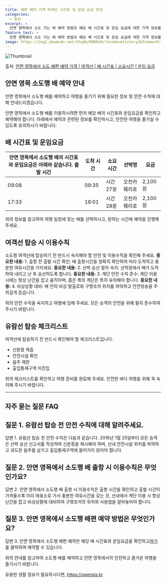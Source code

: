 ```yaml
---
title: 배편 예약 가격 여객선 시간표 및 운임 요금 안내
categories:
  - 일상
excerpt: >
  안면 영목에서 소도 가는 배 예약 방법과 해당 배 시간표 및 운임 요금에 대한 가격 정보를 안내 드리겠습니다. 안전하고 재밋는 소도행 여행을 위해 아래 정보 참고하시기 바랍니다. 소도행 배편 예약하기 👈 클릭안면 영목에서 소도행 배 시간표출발 시간도착 시간소요 시간선박명요금09:0809:350시간 27분오천카훼리호2,100원17:3318:010시간 28분오천카훼리호2,100원소도행 배편 예약하기 👈 클릭안면 영목에서 소도행 여객선 탑승 시 이용수칙안면 영목에서 소도행 배에 승선할 때 꼭 지켜야 할 중요한 안전 수칙을 살펴봅시다. 중요한 내용: 1. 출항 전 출발 시간 확인: 배 출항시간을 정확히 확인하여 미리 도착하고 충분한 여유시간을 가지세요. 중요한 내용: 2. 선박 승선 절차 숙지: 선착장에서 배가..
feature_text: >
  안면 영목에서 소도 가는 배 예약 방법과 해당 배 시간표 및 운임 요금에 대한 가격 정보를 안내 드리겠습니다. 안전하고 재밋는 소도행 여행을 위해 아래 정보 참고하시기 바랍니다. 소도행 배편 예약하기 👈 클릭안면 영목에서 소도행 배 시간표출발 시간도착 시간소요 시간선박명요금09:0809:350시간 27분오천카훼리호2,100원17:3318:010시간 28분오천카훼리호2,100원소도행 배편 예약하기 👈 클릭안면 영목에서 소도행 여객선 탑승 시 이용수칙안면 영목에서 소도행 배에 승선할 때 꼭 지켜야 할 중요한 안전 수칙을 살펴봅시다. 중요한 내용: 1. 출항 전 출발 시간 확인: 배 출항시간을 정확히 확인하여 미리 도착하고 충분한 여유시간을 가지세요. 중요한 내용: 2. 선박 승선 절차 숙지: 선착장에서 배가..
image: https://img1.daumcdn.net/thumb/R800x0/?scode=mtistory2&fname=https%3A%2F%2Fblog.kakaocdn.net%2Fdn%2FwhGaJ%2FbtsHBBrg1Jt%2Fz4SXPtTLDJMtYpUQ3y1SBk%2Fimg.webp
---
```


![Thumbnail](https://img1.daumcdn.net/thumb/R800x0/?scode=mtistory2&fname=https%3A%2F%2Fblog.kakaocdn.net%2Fdn%2FwhGaJ%2FbtsHBBrg1Jt%2Fz4SXPtTLDJMtYpUQ3y1SBk%2Fimg.webp)

<p>출처: <a href="https://opensis.kr/entry/%EC%95%88%EB%A9%B4-%EC%98%81%EB%AA%A9%EC%97%90%EC%84%9C-%EC%86%8C%EB%8F%84-%EB%B0%B0%ED%8E%B8-%EC%98%88%EC%95%BD-%EA%B0%80%EA%B2%A9-%EC%97%AC%EA%B0%9D%EC%84%A0-%EB%B0%B0-%EC%8B%9C%EA%B0%84%ED%91%9C-%EC%86%8C%EC%9A%94%EC%8B%9C%EA%B0%84-%EC%9A%B4%EC%9E%84-%EC%9A%94%EA%B8%88" rel="dofollow">안면 영목에서 소도 배편 예약 가격 | 여객선 | 배 시간표 | 소요시간 | 운임 요금</a> </p>

## 안면 영목 소도행 배 예약 안내

안면 영목에서 소도행 배를 예약하고 여행을 즐기기 위해 필요한 정보 및 안전 수칙에 대해 안내드리겠습니다.

안면 영목에서 소도행 배를 이용하시려면 먼저 해당 배의 시간표와 운임요금을 확인하고 예약해야 합니다. 아래에서 예약과 관련된 정보를
확인하시고, 안전한 여행을 즐기실 수 있도록 유의하시기 바랍니다.

## **배 시간표 및 운임요금**

안면 영목에서 소도행 배의 시간표와 운임요금은 아래와 같습니다.  **출발 시간** | **도착 시간** | **소요 시간** | **선박명** | **요금**  
---|---|---|---|---  
09:08 | 09:35 | 시간 27분 | 오천카훼리호 | 2,100원  
17:33 | 18:01 | 시간 28분 | 오천카훼리호 | 2,100원  
  
위의 정보를 참고하여 여행 일정에 맞는 배를 선택하시고, 원하는 시간에 예약을 진행해 주세요.

## **여객선 탑승 시 이용수칙**

소도행 여객선에 탑승하기 전 반드시 숙지해야 할 안전 및 이용수칙을 확인해 주세요. **중요한 내용:** 1\. 출항 전 출발 시간 확인:
배 출항시간을 정확히 확인하여 미리 도착하고 충분한 여유시간을 가지세요. **중요한 내용:** 2\. 선박 승선 절차 숙지: 선착장에서 배가
도착하여 내리고 난 후 승선하도록 합니다. **중요한 내용:** 3\. 계단 안전 수칙 준수: 계단 이용 시에는 항상 난간을 잡고 움직이며,
좁은 폭의 계단은 특히 유의해야 합니다. **중요한 내용:** 4\. 비상상황 대비: 배 안의 비상 탈출로와 구명조끼 위치를 파악하고
안전방송을 주의깊게 듣습니다.

위의 안전 수칙을 숙지하고 여행에 임해 주세요. 모든 승객의 안전을 위해 필히 준수하여 주시기 바랍니다.

## **유람선 탑승 체크리스트**

여객선에 탑승하기 전 반드시 확인해야 할 체크리스트입니다.

  * 신분증 제출
  * 안전시설 확인
  * 음주 제한
  * 출입통제구역 미진입

위의 체크리스트를 확인하고 여행 준비를 완료해 주세요. 안전한 바다 여행을 위해 꼭 숙지해 주시기 바랍니다.

* * *

## **자주 묻는 질문 FAQ**

## **질문 1. 유람선 탑승 전 안전 수칙에 대해 알려주세요.**

답변 1. 유람선 탑승 전 안전 수칙은 다음과 같습니다. 2016년 1월 25일부터 모든 승객은 선박 승선 신고서를 작성하여 신분증을
제시해야 하며, 선내 안전시설 위치를 파악하고 과도한 음주를 삼가고 출입통제구역에 들어가지 않아야 합니다.

## **질문 2. 안면 영목에서 소도행 배 출항 시 이용수칙은 무엇인가요?**

답변 2. 안면 영목에서 소도행 배 출항 시 이용수칙은 출항 시간을 확인하고 출발 시간이 가까울수록 미리 매표소로 가서 충분한 여유시간을
갖는 것, 선내에서 계단 이용 시 항상 난간을 잡고 비상상황에 대비하여 구명조끼의 위치와 사용법을 알아놓아야 합니다.

## **질문 3. 안면 영목에서 소도행 배편 예약 방법은 무엇인가요?**

답변 3. 안면 영목에서 소도행 배편 예약은 해당 배 시간표와 운임요금을 확인하고[여기](https://opensis.kr/entry/%EC%95%88%EB%A9%B4-%EC%98%81%EB%AA%A9%EC%97%90%EC%84%9C-%EC%86%8C%EB%8F%84-%EB%B0%B0%ED%8E%B8-%EC%98%88%EC%95%BD-%EA%B0%80%EA%B2%A9-%EC%97%AC%EA%B0%9D%EC%84%A0-%EB%B0%B0-%EC%8B%9C%EA%B0%84%ED%91%9C-%EC%86%8C%EC%9A%94%EC%8B%9C%EA%B0%84-%EC%9A%B4%EC%9E%84-%EC%9A%94%EA%B8%88)를 클릭하여 예약할
수 있습니다.

위의 안내를 참고하여 소도행 배를 예약하고 안면 영목에서의 안전하고 즐거운 여행을 즐기시기 바랍니다.



 

유용한 생활 정보가 필요하시다면, <a href="https://opensis.kr" rel="dofollow">https://opensis.kr</a>


